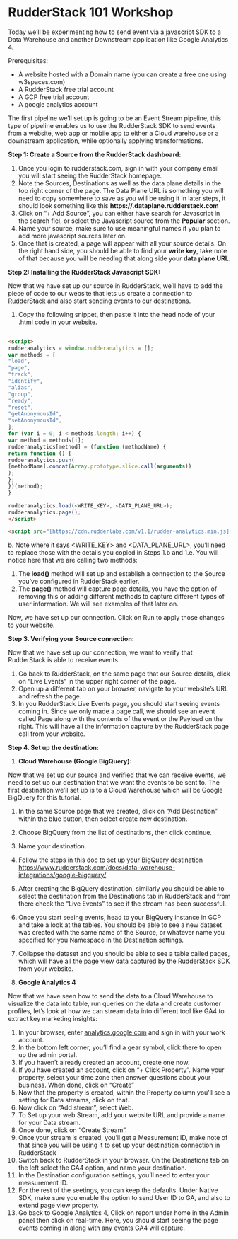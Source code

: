 # **RudderStack 101 Workshop**

Today we’ll be experimenting how to send event via a javascript SDK to a Data Warehouse and another Downstream application like Google Analytics 4. 

Prerequisites:

- A website hosted with a Domain name (you can create a free one using w3spaces.com)
- A RudderStack free trial account
- A GCP free trial account
- A google analytics account

The first pipeline we’ll set up is going to be an Event Stream pipeline, this type of pipeline enables us to use the RudderStack SDK to send events from a website, web app or mobile app to either a Cloud warehouse or a downstream application, while optionally applying transformations. 

**Step 1: Create a Source from the RudderStack dashboard:** 

1. Once you login to rudderstack.com, sign in with your company email you will start seeing the RudderStack homepage. 
2. Note the Sources, Destinations as well as the data plane details in the top right corner of the page. The Data Plane URL is something you will need to copy somewhere to save as you will be using it in later steps, it should look something like this **https://<yourcompanyname>.dataplane.rudderstack.com**
3. Click on “+ Add Source”, you can either have search for Javascript in the search fiel, or select the Javascript source from the **Popular** section.
4. Name your source, make sure to use meaningful names if you plan to add more  javascript sources later on. 
5. Once that is created, a page will appear with all your source details. On the right hand side, you should be able to find your **write key**, take note of that because you will be needing that along side your **data plane URL**. 

**Step 2:** **Installing the RudderStack Javascript SDK:**

Now that we have set up our source in RudderStack, we’ll have to add the piece of code to our website that lets us create a connection to RudderStack and also start sending events to our destinations. 

1. Copy the following snippet, then paste it into the head node of your .html code in your website. 
```html
  
<script>
rudderanalytics = window.rudderanalytics = [];
var methods = [
"load",
"page",
"track",
"identify",
"alias",
"group",
"ready",
"reset",
"getAnonymousId",
"setAnonymousId",
];
for (var i = 0; i < methods.length; i++) {
var method = methods[i];
rudderanalytics[method] = (function (methodName) {
return function () {
rudderanalytics.push(
[methodName].concat(Array.prototype.slice.call(arguments))
);
};
})(method);
}

rudderanalytics.load(<WRITE_KEY>, <DATA_PLANE_URL>);
rudderanalytics.page();
</script>

<script src="[https://cdn.rudderlabs.com/v1.1/rudder-analytics.min.js](https://cdn.rudderlabs.com/v1.1/rudder-analytics.min.js)"></script>

 ```
b. Note where it says <WRITE_KEY> and <DATA_PLANE_URL>, you’ll need to replace those with the details you copied in Steps 1.b and 1.e. You will notice here that we are calling two methods:

1. The **load()** method will set up and establish a connection to the Source you’ve configured in RudderStack earlier.
2. The **page()** method will capture page details, you have the option of removing this or adding different methods to capture different types of user information. We will see examples of that later on.

Now, we have set up our connection. Click on Run to apply those changes to your website.

**Step 3. Verifying your Source connection:**

Now that we have set up our connection, we want to verify that RudderStack is able to receive events. 

1. Go back to RudderStack, on the same page that our Source details, click on “Live Events” in the upper right corner of the page. 
2. Open up a different tab on your browser, navigate to your website’s URL and refresh the page. 
3. In you RudderStack Live Events page, you should start seeing events coming in. Since we only made a page call, we should see an event called Page along with the contents of the event or the Payload on the right. This will have all the information capture by the RudderStack page call from your website.

**Step 4. Set up the destination:**

1. **Cloud Warehouse (Google BigQuery):** 

Now that we set up our source and verified that we can receive events, we need to set up our destination that we want the events to be sent to. The first destination we’ll set up is to a Cloud Warehouse which will be Google BigQuery for this tutorial.

1. In the same Source page that we created, click on “Add Destination” within the blue button, then select create new destination.
2. Choose BigQuery from the list of destinations, then click continue.
3. Name your destination.
4. Follow the steps in this doc to set up your BigQuery destination https://www.rudderstack.com/docs/data-warehouse-integrations/google-bigquery/
5. After creating the BigQuery destination, similarly you should be able to select the destination from the Destinations tab in RudderStack and from there check the “Live Events” to see if the stream has been successful. 
6. Once you start seeing events, head to your BigQuery instance in GCP and take a look at the tables. You should be able to see a new dataset was created with the same name of the Source, or whatever name you specified for you Namespace in the Destination settings. 
7. Collapse the dataset and you should be able to see a table called pages, which will have all the page view data captured by the RudderStack SDK from your website. 

1. **Google Analytics 4**

Now that we have seen how to send the data to a Cloud Warehouse to visualize the data into table, run queries on the data and create customer profiles, let’s look at how we can stream data into different tool like GA4 to extract key marketing insights:

1. In your browser, enter [analytics.google.com](http://analytics.google.com) and sign in with your work account.
2. In the bottom left corner, you’ll find a gear symbol, click there to open up the admin portal. 
3. If you haven’t already created an account, create one now.
4. If you have created an account, click on “+ Click Property”. Name your property, select your time zone then answer questions about your business. When done, click on “Create”
5. Now that the property is created, within the Property column you’ll see a setting for Data streams, click on that.
6. Now click on “Add stream”, select Web.
7. To Set up your web Stream, add your website URL and provide a name for your Data stream.
8. Once done, click on “Create Stream”.
9. Once your stream is created, you’ll get a Measurement ID, make note of that since you will be using it to set up your destination connection in RudderStack
10. Switch back to RudderStack in your browser. On the Destinations tab on the left select the GA4 option, and name your destination. 
11. In the Destination configuration settings, you’ll need to enter your measurement ID.
12. For the rest of the seetings, you can keep the defaults. Under Native SDK, make sure you enable the option to send User ID to GA, and also to extend page view property.
13. Go back to Google Analytics 4, Click on report under home in the Admin panel then click on real-time. Here, you should start seeing the page events coming in along with any events GA4 will capture. 
